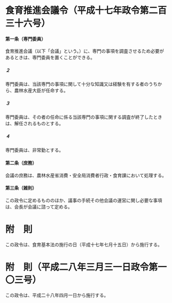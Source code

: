 # 食育推進会議令（平成十七年政令第二百三十六号）
#### 第一条（専門委員）
食育推進会議（以下「会議」という。）に、専門の事項を調査させるため必要があるときは、専門委員を置くことができる。
##### ２
専門委員は、当該専門の事項に関して十分な知識又は経験を有する者のうちから、農林水産大臣が任命する。
##### ３
専門委員は、その者の任命に係る当該専門の事項に関する調査が終了したときは、解任されるものとする。
##### ４
専門委員は、非常勤とする。
#### 第二条（庶務）
会議の庶務は、農林水産省消費・安全局消費者行政・食育課において処理する。
#### 第三条（雑則）
この政令に定めるもののほか、議事の手続その他会議の運営に関し必要な事項は、会長が会議に諮って定める。
# 附　則
この政令は、食育基本法の施行の日（平成十七年七月十五日）から施行する。
# 附　則（平成二八年三月三一日政令第一〇三号）
この政令は、平成二十八年四月一日から施行する。
